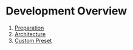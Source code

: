 # Development Overview

1. [Preparation](preparation)
2. [Architecture](architecture)
3. [Custom Preset](custom-preset)
